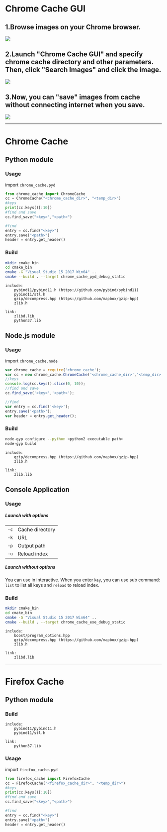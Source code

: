 # Chrome Cache GUI
## 1.Browse images on your Chrome browser.
![](./README/001.png)
## 2.Launch "Chrome Cache GUI" and specify chrome cache directory and other parameters. Then, click "Search Images" and click the image.
![](./README/002.png)
## 3.Now, you can "save" images from cache without connecting internet when you save.
![](./README/003.png)


<hr>

# Chrome Cache
## Python module

### Usage
import `chrome_cache.pyd`
```python
from chrome_cache import ChromeCache
cc = ChromeCache("<chrome_cache_dir>", "<temp_dir>")
#keys
print(cc.keys()[:10])
#find and save
cc.find_save("<key>","<path>")

#find
entry = cc.find("<key>")
entry.save("<path>")
header = entry.get_header()
```

### Build
```sh
mkdir cmake_bin
cd cmake_bin
cmake -G "Visual Studio 15 2017 Win64" ..
cmake --build . --target chrome_cache_pyd_debug_static
```
```
include:
    pybind11/pybind11.h (https://github.com/pybind/pybind11)
    pybind11/stl.h
    gzip/decompress.hpp (https://github.com/mapbox/gzip-hpp)
    zlib.h

link:
    zlibd.lib
    python37.lib
```

## Node.js module
### Usage
import `chrome_cache.node`
```js
var chrome_cache = require('chrome_cache');
var cc = new chrome_cache.ChromeCache('<chrome_cache_dir>','<temp_dir>');
//keys
console.log(cc.keys().slice(0, 10));
//find and save
cc.find_save('<key>','<path>');

//find
var entry = cc.find('<key>');
entry.save('<path>');
var header = entry.get_header();
```

### Build
```sh
node-gyp configure --python <python2 executable path>
node-gyp build
```
```
include:
    gzip/decompress.hpp (https://github.com/mapbox/gzip-hpp)
    zlib.h

link:
    zlib.lib
```

## Console Application
### Usage
##### Launch with options
|          |                 |
| -------- | --------------- |
| `-c` | Cache directory       |
| `-k` | URL             |
| `-p` | Output path            |
| `-u` | Reload index |
##### Launch without options
You can use in interactive. When you enter `key`, you can use sub command: `list` to list all keys and `reload` to reload index.  
### Build
```sh
mkdir cmake_bin
cd cmake_bin
cmake -G "Visual Studio 15 2017 Win64" ..
cmake --build . --target chrome_cache_exe_debug_static
```
```
include:
    boost/program_options.hpp
    gzip/decompress.hpp (https://github.com/mapbox/gzip-hpp)
    zlib.h

link:
    zlibd.lib
```


<hr>

# Firefox Cache
## Python module
### Build
```
include:
    pybind11/pybind11.h
    pybind11/stl.h

link:
    python37.lib
```

### Usage
import `firefox_cache.pyd`
```python
from firefox_cache import FirefoxCache
cc = FirefoxCache("<firefox_cache_dir>", "<temp_dir>")
#keys
print(cc.keys()[:10])
#find and save
cc.find_save("<key>","<path>")

#find
entry = cc.find("<key>")
entry.save("<path>")
header = entry.get_header()
```